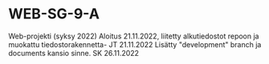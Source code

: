 # WEB-SG-9-A
Web-projekti (syksy 2022)
Aloitus 21.11.2022, liitetty alkutiedostot repoon  ja muokattu tiedostorakennetta- JT 21.11.2022
Lisätty "development" branch ja documents kansio sinne. SK 26.11.2022
